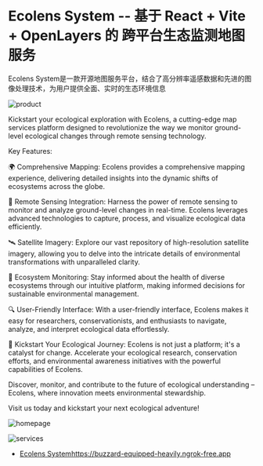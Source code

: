 # Ecolens System -- 基于 React + Vite + OpenLayers 的 跨平台生态监测地图服务

Ecolens System是一款开源地图服务平台，结合了高分辨率遥感数据和先进的图像处理技术，为用户提供全面、实时的生态环境信息

![product](https://github.com/LeonardoSya/Ecolens-System/assets/120240967/a78c22b1-30e6-4ea2-a774-10201ac6c0cc)

Kickstart your ecological exploration with Ecolens, a cutting-edge map services platform designed to revolutionize the way we monitor ground-level ecological changes through remote sensing technology.

Key Features:

🌍 Comprehensive Mapping: Ecolens provides a comprehensive mapping experience, delivering detailed insights into the dynamic shifts of ecosystems across the globe.

📡 Remote Sensing Integration: Harness the power of remote sensing to monitor and analyze ground-level changes in real-time. Ecolens leverages advanced technologies to capture, process, and visualize ecological data efficiently.

🛰️ Satellite Imagery: Explore our vast repository of high-resolution satellite imagery, allowing you to delve into the intricate details of environmental transformations with unparalleled clarity.

🌱 Ecosystem Monitoring: Stay informed about the health of diverse ecosystems through our intuitive platform, making informed decisions for sustainable environmental management.

🔍 User-Friendly Interface: With a user-friendly interface, Ecolens makes it easy for researchers, conservationists, and enthusiasts to navigate, analyze, and interpret ecological data effortlessly.

🚀 Kickstart Your Ecological Journey: Ecolens is not just a platform; it's a catalyst for change. Accelerate your ecological research, conservation efforts, and environmental awareness initiatives with the powerful capabilities of Ecolens.

Discover, monitor, and contribute to the future of ecological understanding – Ecolens, where innovation meets environmental stewardship.

Visit us today and kickstart your next ecological adventure!

![homepage](https://github.com/LeonardoSya/Ecolens-System/assets/120240967/0d83bb0f-4413-4d1e-a64f-0451fd494165)

![services](https://github.com/LeonardoSya/Ecolens-System/assets/120240967/c9ee7ffe-fd97-4eac-9765-b611623c3338)

- [Ecolens System](https://buzzard-equipped-heavily.ngrok-free.app)https://buzzard-equipped-heavily.ngrok-free.app
